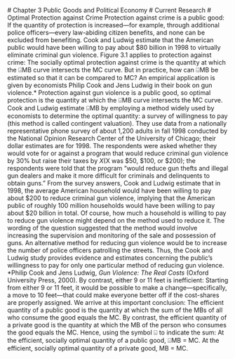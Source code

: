 \# Chapter 3 Public Goods and Political Economy # Current Research # Optimal Protection against Crime Protection against crime is a public good: If the quantity of protection is increased—for example, through additional police officers—every law-abiding citizen benefits, and none can be excluded from benefiting. Cook and Ludwig estimate that the American public would have been willing to pay about $80 billion in 1998 to virtually eliminate criminal gun violence. Figure 3.1 applies to protection against crime: The socially optimal protection against crime is the quantity at which the ⌺MB curve intersects the MC curve. But in practice, how can ⌺MB be estimated so that it can be compared to MC? An empirical application is given by economists Philip Cook and Jens Ludwig in their book on gun violence.\* Protection against gun violence is a public good, so optimal protection is the quantity at which the ⌺MB curve intersects the MC curve. Cook and Ludwig estimate ⌺MB by employing a method widely used by economists to determine the optimal quantity: a survey of willingness to pay (this method is called contingent valuation). They use data from a nationally representative phone survey of about 1,200 adults in fall 1998 conducted by the National Opinion Research Center of the University of Chicago; their dollar estimates are for 1998. The respondents were asked whether they would vote for or against a program that would reduce criminal gun violence by 30% but raise their taxes by $X ($X was $50, $100, or $200); the respondents were told that the program “would reduce gun thefts and illegal gun dealers and make it more difficult for criminals and delinquents to obtain guns.” From the survey answers, Cook and Ludwig estimate that in 1998, the average American household would have been willing to pay about $200 to reduce criminal gun violence, implying that the American public of roughly 100 million households would have been willing to pay about $20 billion in total. Of course, how much a household is willing to pay to reduce gun violence might depend on the method used to reduce it. The wording of the question suggested that the method would involve increasing the supervision and monitoring of the sale and possession of guns. An alternative method for reducing gun violence would be to increase the number of police officers patrolling the streets. Thus, the Cook and Ludwig study provides evidence and estimates concerning the public’s willingness to pay for only one particular method of reducing gun violence. \*Philip Cook and Jens Ludwig, *Gun Violence: The Real Costs* (Oxford University Press, 2000). By contrast, either 9 or 11 feet is inefficient: Starting from either 9 or 11 feet, it would be possible to make a change—specifically, a move to 10 feet—that could make everyone better off if the cost-shares are properly assigned. We arrive at this important conclusion: The efficient quantity of a public good is the quantity at which the sum of the MBs of all who consume the good equals the MC. By contrast, the efficient quantity of a private good is the quantity at which the MB of the person who consumes the good equals the MC. Hence, using the symbol ⌺ to indicate the sum: At the efficient, socially optimal quantity of a public good, ⌺MB = MC. At the efficient, socially optimal quantity of a private good, MB = MC.